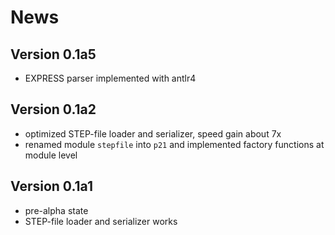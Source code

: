 
News
====

Version 0.1a5
-------------

- EXPRESS parser implemented with antlr4

Version 0.1a2
-------------

- optimized STEP-file loader and serializer, speed gain about 7x
- renamed module ``stepfile`` into ``p21`` and implemented factory functions at module level

Version 0.1a1
-------------

- pre-alpha state
- STEP-file loader and serializer works
